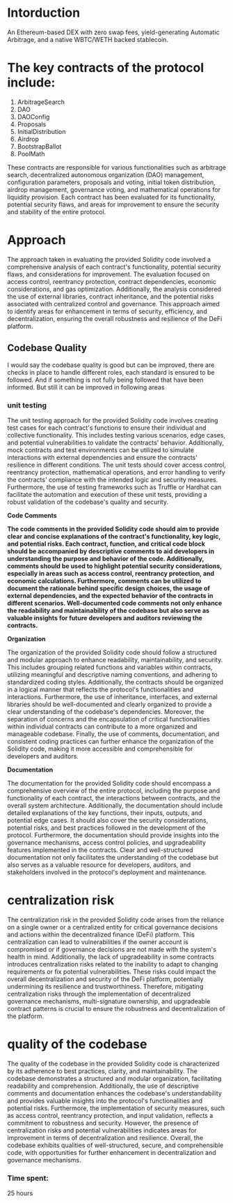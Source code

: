 # Intorduction

An Ethereum-based DEX with zero swap fees, yield-generating Automatic Arbitrage, and a native WBTC/WETH backed stablecoin.

# The key contracts of the protocol include:

1.  ArbitrageSearch
2.  DAO
3.  DAOConfig
4.  Proposals
5.  InitialDistribution
6.  Airdrop
7.  BootstrapBallot
8.  PoolMath

These contracts are responsible for various functionalities such as arbitrage search, decentralized autonomous organization (DAO) management, configuration parameters, proposals and voting, initial token distribution, airdrop management, governance voting, and mathematical operations for liquidity provision. Each contract has been evaluated for its functionality, potential security flaws, and areas for improvement to ensure the security and stability of the entire protocol.

# Approach

The approach taken in evaluating the provided Solidity code involved a comprehensive analysis of each contract's functionality, potential security flaws, and considerations for improvement. The evaluation focused on access control, reentrancy protection, contract dependencies, economic considerations, and gas optimization. Additionally, the analysis considered the use of external libraries, contract inheritance, and the potential risks associated with centralized control and governance. This approach aimed to identify areas for enhancement in terms of security, efficiency, and decentralization, ensuring the overall robustness and resilience of the DeFi platform.

## Codebase Quality

I would say the codebase quality is good but can be improved, there are checks in place to handle different roles, each standard is ensured to be followed. And if something is not fully being followed that have been informed. But still it can be improved in following areas

### unit testing

The unit testing approach for the provided Solidity code involves creating test cases for each contract's functions to ensure their individual and collective functionality. This includes testing various scenarios, edge cases, and potential vulnerabilities to validate the contracts' behavior. Additionally, mock contracts and test environments can be utilized to simulate interactions with external dependencies and ensure the contracts' resilience in different conditions. The unit tests should cover access control, reentrancy protection, mathematical operations, and error handling to verify the contracts' compliance with the intended logic and security measures. Furthermore, the use of testing frameworks such as Truffle or Hardhat can facilitate the automation and execution of these unit tests, providing a robust validation of the codebase's quality and security.

**Code Comments**

**The code comments in the provided Solidity code should aim to provide clear and concise explanations of the contract's functionality, key logic, and potential risks. Each contract, function, and critical code block should be accompanied by descriptive comments to aid developers in understanding the purpose and behavior of the code. Additionally, comments should be used to highlight potential security considerations, especially in areas such as access control, reentrancy protection, and economic calculations. Furthermore, comments can be utilized to document the rationale behind specific design choices, the usage of external dependencies, and the expected behavior of the contracts in different scenarios. Well-documented code comments not only enhance the readability and maintainability of the codebase but also serve as valuable insights for future developers and auditors reviewing the contracts.**

****Organization****

The organization of the provided Solidity code should follow a structured and modular approach to enhance readability, maintainability, and security. This includes grouping related functions and variables within contracts, utilizing meaningful and descriptive naming conventions, and adhering to standardized coding styles. Additionally, the contracts should be organized in a logical manner that reflects the protocol's functionalities and interactions. Furthermore, the use of inheritance, interfaces, and external libraries should be well-documented and clearly organized to provide a clear understanding of the codebase's dependencies. Moreover, the separation of concerns and the encapsulation of critical functionalities within individual contracts can contribute to a more organized and manageable codebase. Finally, the use of comments, documentation, and consistent coding practices can further enhance the organization of the Solidity code, making it more accessible and comprehensible for developers and auditors.

******Documentation******

The documentation for the provided Solidity code should encompass a comprehensive overview of the entire protocol, including the purpose and functionality of each contract, the interactions between contracts, and the overall system architecture. Additionally, the documentation should include detailed explanations of the key functions, their inputs, outputs, and potential edge cases. It should also cover the security considerations, potential risks, and best practices followed in the development of the protocol. Furthermore, the documentation should provide insights into the governance mechanisms, access control policies, and upgradeability features implemented in the contracts. Clear and well-structured documentation not only facilitates the understanding of the codebase but also serves as a valuable resource for developers, auditors, and stakeholders involved in the protocol's deployment and maintenance.

# centralization risk

The centralization risk in the provided Solidity code arises from the reliance on a single owner or a centralized entity for critical governance decisions and actions within the decentralized finance (DeFi) platform. This centralization can lead to vulnerabilities if the owner account is compromised or if governance decisions are not made with the system's health in mind. Additionally, the lack of upgradeability in some contracts introduces centralization risks related to the inability to adapt to changing requirements or fix potential vulnerabilities. These risks could impact the overall decentralization and security of the DeFi platform, potentially undermining its resilience and trustworthiness. Therefore, mitigating centralization risks through the implementation of decentralized governance mechanisms, multi-signature ownership, and upgradeable contract patterns is crucial to ensure the robustness and decentralization of the platform.

# quality of the codebase 
The quality of the codebase in the provided Solidity code is characterized by its adherence to best practices, clarity, and maintainability. The codebase demonstrates a structured and modular organization, facilitating readability and comprehension. Additionally, the use of descriptive comments and documentation enhances the codebase's understandability and provides valuable insights into the protocol's functionalities and potential risks. Furthermore, the implementation of security measures, such as access control, reentrancy protection, and input validation, reflects a commitment to robustness and security. However, the presence of centralization risks and potential vulnerabilities indicates areas for improvement in terms of decentralization and resilience. Overall, the codebase exhibits qualities of well-structured, secure, and comprehensible code, with opportunities for further enhancement in decentralization and governance mechanisms.

### Time spent:
25 hours